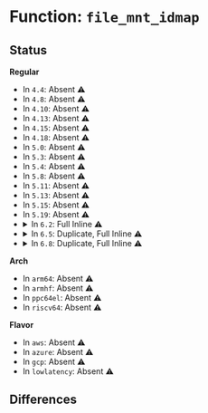 # Function: <code>file_mnt_idmap</code>

## Status
<b>Regular</b>
<ul>
<li>
In <code>4.4</code>: Absent ⚠️
</li>
<li>
In <code>4.8</code>: Absent ⚠️
</li>
<li>
In <code>4.10</code>: Absent ⚠️
</li>
<li>
In <code>4.13</code>: Absent ⚠️
</li>
<li>
In <code>4.15</code>: Absent ⚠️
</li>
<li>
In <code>4.18</code>: Absent ⚠️
</li>
<li>
In <code>5.0</code>: Absent ⚠️
</li>
<li>
In <code>5.3</code>: Absent ⚠️
</li>
<li>
In <code>5.4</code>: Absent ⚠️
</li>
<li>
In <code>5.8</code>: Absent ⚠️
</li>
<li>
In <code>5.11</code>: Absent ⚠️
</li>
<li>
In <code>5.13</code>: Absent ⚠️
</li>
<li>
In <code>5.15</code>: Absent ⚠️
</li>
<li>
In <code>5.19</code>: Absent ⚠️
</li>
<li>
<details>
<summary>In <code>6.2</code>: Full Inline ⚠️</summary>

**Collision:** Unique Static

**Inline:** Full

**Transformation:** False

**Instances:**

```
In fs/xattr.c (ffffffff814b6143)
Location: include/linux/fs.h:2733
Inline: True
Inline callers:
  - fs/xattr.c:__ia32_sys_fremovexattr
  - fs/xattr.c:__x64_sys_fremovexattr
  - fs/xattr.c:__ia32_sys_fgetxattr
  - fs/xattr.c:__x64_sys_fgetxattr
  - fs/xattr.c:__ia32_sys_fsetxattr
  - fs/xattr.c:__x64_sys_fsetxattr
```
</details>
</li>
<li>
<details>
<summary>In <code>6.5</code>: Duplicate, Full Inline ⚠️</summary>

**Collision:** Static Duplication

**Inline:** Full

**Transformation:** False

**Instances:**

```
In kernel/sys.c (ffffffff811163f1)
Location: include/linux/fs.h:2327
Inline: True
Inline callers:
  - kernel/sys.c:prctl_set_mm_exe_file
```
```
In mm/mincore.c (ffffffff813f6064)
Location: include/linux/fs.h:2327
Inline: True
Inline callers:
  - mm/mincore.c:do_mincore
```
```
In mm/madvise.c (ffffffff81426fef)
Location: include/linux/fs.h:2327
Inline: True
Inline callers:
  - mm/madvise.c:madvise_pageout
  - mm/madvise.c:madvise_cold_or_pageout_pte_range
```
```
In mm/memcontrol.c (ffffffff81489592)
Location: include/linux/fs.h:2327
Inline: True
Inline callers:
  - mm/memcontrol.c:memcg_write_event_control
```
```
In fs/open.c (ffffffff814a8c39)
Location: include/linux/fs.h:2327
Inline: True
Inline callers:
  - fs/open.c:__ia32_sys_fchdir
  - fs/open.c:__x64_sys_fchdir
  - fs/open.c:do_sys_ftruncate
```
```
In fs/exec.c (ffffffff814b8703)
Location: include/linux/fs.h:2327
Inline: True
Inline callers:
  - fs/exec.c:would_dump
  - fs/exec.c:begin_new_exec
```
```
In fs/fcntl.c (ffffffff814c998d)
Location: include/linux/fs.h:2327
Inline: True
Inline callers:
  - fs/fcntl.c:setfl
```
```
In fs/ioctl.c (ffffffff814cbded)
Location: include/linux/fs.h:2327
Inline: True
Inline callers:
  - fs/ioctl.c:do_vfs_ioctl
  - fs/ioctl.c:do_vfs_ioctl
```
```
In fs/inode.c (ffffffff814d7c9f)
Location: include/linux/fs.h:2327
Inline: True
Inline callers:
  - fs/inode.c:__file_remove_privs
  - fs/inode.c:__file_remove_privs
```
```
In fs/xattr.c (ffffffff814ea979)
Location: include/linux/fs.h:2327
Inline: True
Inline callers:
  - fs/xattr.c:__ia32_sys_fremovexattr
  - fs/xattr.c:__x64_sys_fremovexattr
  - fs/xattr.c:__ia32_sys_fgetxattr
  - fs/xattr.c:__x64_sys_fgetxattr
  - fs/xattr.c:__ia32_sys_fsetxattr
  - fs/xattr.c:__x64_sys_fsetxattr
```
```
In fs/remap_range.c (ffffffff81507790)
Location: include/linux/fs.h:2327
Inline: True
```
```
In fs/verity/enable.c (ffffffff8153bfb1)
Location: include/linux/fs.h:2327
Inline: True
Inline callers:
  - fs/verity/enable.c:fsverity_ioctl_enable
```
```
In fs/locks.c (ffffffff81543e28)
Location: include/linux/fs.h:2327
Inline: True
Inline callers:
  - fs/locks.c:generic_setlease
```
```
In fs/coredump.c (ffffffff81550d6b)
Location: include/linux/fs.h:2327
Inline: True
Inline callers:
  - fs/coredump.c:do_coredump
```
```
In fs/ext4/ioctl.c (ffffffff815beb50)
Location: include/linux/fs.h:2327
Inline: True
Inline callers:
  - fs/ext4/ioctl.c:__ext4_ioctl
```
```
In fs/fat/file.c (ffffffff816387af)
Location: include/linux/fs.h:2327
Inline: True
Inline callers:
  - fs/fat/file.c:fat_ioctl_set_attributes
  - fs/fat/file.c:fat_ioctl_set_attributes
```
```
In security/commoncap.c (ffffffff8169a63b)
Location: include/linux/fs.h:2327
Inline: True
Inline callers:
  - security/commoncap.c:cap_bprm_creds_from_file
```
```
In security/apparmor/domain.c (ffffffff81702f5f)
Location: include/linux/fs.h:2327
Inline: True
Inline callers:
  - security/apparmor/domain.c:apparmor_bprm_creds_for_exec
```
```
In security/apparmor/lsm.c (ffffffff81711747)
Location: include/linux/fs.h:2327
Inline: True
Inline callers:
  - security/apparmor/lsm.c:apparmor_file_open
```
```
In security/apparmor/file.c (ffffffff8171655a)
Location: include/linux/fs.h:2327
Inline: True
Inline callers:
  - security/apparmor/file.c:__file_path_perm
```
```
In security/integrity/ima/ima_main.c (ffffffff81731826)
Location: include/linux/fs.h:2327
Inline: True
Inline callers:
  - security/integrity/ima/ima_main.c:ima_kexec_cmdline
  - security/integrity/ima/ima_main.c:ima_file_mprotect
  - security/integrity/ima/ima_main.c:ima_file_mprotect
  - security/integrity/ima/ima_main.c:process_measurement
```
</details>
</li>
<li>
<details>
<summary>In <code>6.8</code>: Duplicate, Full Inline ⚠️</summary>

**Collision:** Static Duplication

**Inline:** Full

**Transformation:** False

**Instances:**

```
In kernel/sys.c (ffffffff8111fde1)
Location: include/linux/fs.h:2557
Inline: True
Inline callers:
  - kernel/sys.c:prctl_set_mm_exe_file
```
```
In mm/mincore.c (ffffffff81421d14)
Location: include/linux/fs.h:2557
Inline: True
Inline callers:
  - mm/mincore.c:do_mincore
```
```
In mm/madvise.c (ffffffff814602d4)
Location: include/linux/fs.h:2557
Inline: True
Inline callers:
  - mm/madvise.c:madvise_pageout
  - mm/madvise.c:madvise_cold_or_pageout_pte_range
```
```
In mm/memcontrol.c (ffffffff814b89f1)
Location: include/linux/fs.h:2557
Inline: True
Inline callers:
  - mm/memcontrol.c:memcg_write_event_control
```
```
In fs/open.c (ffffffff814d9c99)
Location: include/linux/fs.h:2557
Inline: True
Inline callers:
  - fs/open.c:__ia32_sys_fchdir
  - fs/open.c:__x64_sys_fchdir
  - fs/open.c:do_sys_ftruncate
```
```
In fs/exec.c (ffffffff814eac13)
Location: include/linux/fs.h:2557
Inline: True
Inline callers:
  - fs/exec.c:would_dump
  - fs/exec.c:begin_new_exec
```
```
In fs/fcntl.c (ffffffff814fc23e)
Location: include/linux/fs.h:2557
Inline: True
Inline callers:
  - fs/fcntl.c:setfl
```
```
In fs/ioctl.c (ffffffff814fe6a2)
Location: include/linux/fs.h:2557
Inline: True
Inline callers:
  - fs/ioctl.c:do_vfs_ioctl
  - fs/ioctl.c:do_vfs_ioctl
```
```
In fs/inode.c (ffffffff8150a47f)
Location: include/linux/fs.h:2557
Inline: True
Inline callers:
  - fs/inode.c:__file_remove_privs
  - fs/inode.c:__file_remove_privs
```
```
In fs/xattr.c (ffffffff8151e819)
Location: include/linux/fs.h:2557
Inline: True
Inline callers:
  - fs/xattr.c:__ia32_sys_fremovexattr
  - fs/xattr.c:__x64_sys_fremovexattr
  - fs/xattr.c:__ia32_sys_fgetxattr
  - fs/xattr.c:__x64_sys_fgetxattr
  - fs/xattr.c:__ia32_sys_fsetxattr
  - fs/xattr.c:__x64_sys_fsetxattr
```
```
In fs/remap_range.c (ffffffff8153bf28)
Location: include/linux/fs.h:2557
Inline: True
```
```
In fs/verity/enable.c (ffffffff81571291)
Location: include/linux/fs.h:2557
Inline: True
Inline callers:
  - fs/verity/enable.c:fsverity_ioctl_enable
```
```
In fs/locks.c (ffffffff81579307)
Location: include/linux/fs.h:2557
Inline: True
Inline callers:
  - fs/locks.c:generic_setlease
```
```
In fs/coredump.c (ffffffff81586bfc)
Location: include/linux/fs.h:2557
Inline: True
Inline callers:
  - fs/coredump.c:do_coredump
```
```
In fs/ext4/ioctl.c (ffffffff815f78fe)
Location: include/linux/fs.h:2557
Inline: True
Inline callers:
  - fs/ext4/ioctl.c:__ext4_ioctl
```
```
In fs/fat/file.c (ffffffff81671c9f)
Location: include/linux/fs.h:2557
Inline: True
Inline callers:
  - fs/fat/file.c:fat_ioctl_set_attributes
  - fs/fat/file.c:fat_ioctl_set_attributes
```
```
In security/commoncap.c (ffffffff816d6d7b)
Location: include/linux/fs.h:2557
Inline: True
Inline callers:
  - security/commoncap.c:cap_bprm_creds_from_file
```
```
In security/apparmor/domain.c (ffffffff8174074f)
Location: include/linux/fs.h:2557
Inline: True
Inline callers:
  - security/apparmor/domain.c:apparmor_bprm_creds_for_exec
```
```
In security/apparmor/lsm.c (ffffffff8174faae)
Location: include/linux/fs.h:2557
Inline: True
Inline callers:
  - security/apparmor/lsm.c:apparmor_file_open
```
```
In security/apparmor/file.c (ffffffff8175502a)
Location: include/linux/fs.h:2557
Inline: True
Inline callers:
  - security/apparmor/file.c:__file_path_perm
```
```
In security/integrity/ima/ima_main.c (ffffffff81772246)
Location: include/linux/fs.h:2557
Inline: True
Inline callers:
  - security/integrity/ima/ima_main.c:ima_kexec_cmdline
  - security/integrity/ima/ima_main.c:ima_file_mprotect
  - security/integrity/ima/ima_main.c:ima_file_mprotect
  - security/integrity/ima/ima_main.c:process_measurement
```
</details>
</li>
</ul>
<b>Arch</b>
<ul>
<li>
In <code>arm64</code>: Absent ⚠️
</li>
<li>
In <code>armhf</code>: Absent ⚠️
</li>
<li>
In <code>ppc64el</code>: Absent ⚠️
</li>
<li>
In <code>riscv64</code>: Absent ⚠️
</li>
</ul>
<b>Flavor</b>
<ul>
<li>
In <code>aws</code>: Absent ⚠️
</li>
<li>
In <code>azure</code>: Absent ⚠️
</li>
<li>
In <code>gcp</code>: Absent ⚠️
</li>
<li>
In <code>lowlatency</code>: Absent ⚠️
</li>
</ul>

## Differences
